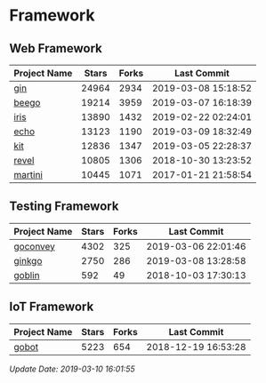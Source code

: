 # Framework

## Web Framework

| Project Name | Stars | Forks | Last Commit |
| ------------ | ----- | ----- | ----------- |
| [gin](https://github.com/gin-gonic/gin) | 24964 | 2934 | 2019-03-08 15:18:52 |
| [beego](https://github.com/astaxie/beego) | 19214 | 3959 | 2019-03-07 16:18:39 |
| [iris](https://github.com/kataras/iris) | 13890 | 1432 | 2019-02-22 02:24:01 |
| [echo](https://github.com/labstack/echo) | 13123 | 1190 | 2019-03-09 18:32:49 |
| [kit](https://github.com/go-kit/kit) | 12836 | 1347 | 2019-03-05 22:28:37 |
| [revel](https://github.com/revel/revel) | 10805 | 1306 | 2018-10-30 13:23:52 |
| [martini](https://github.com/go-martini/martini) | 10445 | 1071 | 2017-01-21 21:58:54 |

## Testing Framework

| Project Name | Stars | Forks | Last Commit |
| ------------ | ----- | ----- | ----------- |
| [goconvey](https://github.com/smartystreets/goconvey) | 4302 | 325 | 2019-03-06 22:01:46 |
| [ginkgo](https://github.com/onsi/ginkgo) | 2750 | 286 | 2019-03-08 13:28:58 |
| [goblin](https://github.com/franela/goblin) | 592 | 49 | 2018-10-03 17:30:13 |

## IoT Framework

| Project Name | Stars | Forks | Last Commit |
| ------------ | ----- | ----- | ----------- |
| [gobot](https://github.com/hybridgroup/gobot) | 5223 | 654 | 2018-12-19 16:53:28 |

*Update Date: 2019-03-10 16:01:55*